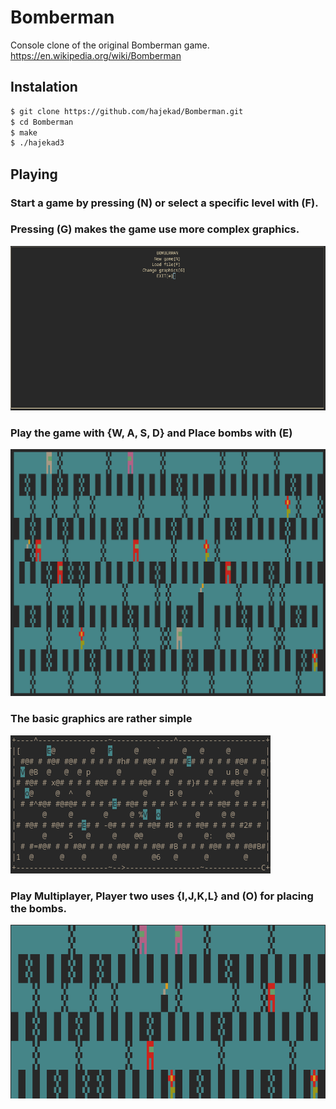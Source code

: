 # Bomberman
Console clone of the original Bomberman game.
    https://en.wikipedia.org/wiki/Bomberman

## Instalation
```bash
$ git clone https://github.com/hajekad/Bomberman.git
$ cd Bomberman
$ make
$ ./hajekad3
```

## Playing
### Start a game by pressing (N) or select a specific level with (F).
### Pressing (G) makes the game use more complex graphics.
<img title="Menu" alt="Menu" src="assets/menu.png">

### Play the game with {W, A, S, D} and Place bombs with (E)
<img title="large" alt="large" src="assets/largeMap.png">

### The basic graphics are rather simple
<img title="alternative" alt="alternative" src="assets/alternative.png">

### Play Multiplayer, Player two uses {I,J,K,L} and (O) for placing the bombs.
<img title="multi" alt="multi" src="assets/mutiplayer.png">
